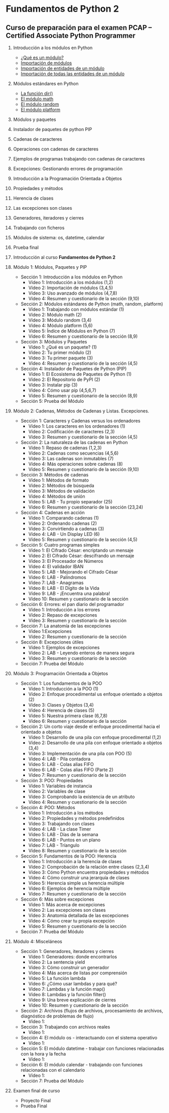 # Fundamentos de Python 2
## Curso de preparación para el examen PCAP – Certified Associate Python Programmer

1. Introducción a los módulos en Python
    * [¿Qué es un módulo?](contenido/seccion01/clase2.md)
    * [Importación de módulos](contenido/seccion01/clase2.md)
    * [Importación de entidades de un módulo](contenido/seccion01/clase3.md)
    * [Importación de todas las entidades de un módulo](contenido/seccion01/clase4.md)
2. Módulos estándares en Python
    * [La función dir()](contenido/seccion02/clase1.md)
    * [El módulo math](contenido/seccion02/clase2.md)
    * [El módulo random](contenido/seccion02/clase3.md)
    * [El módulo platform](contenido/seccion02/clase4.md)



3. Módulos y paquetes
4. Instalador de paquetes de python PIP
5. Cadenas de caracteres 
6. Operaciones con cadenas de caracteres
7. Ejemplos de programas trabajando con cadenas de caracteres
8. Excepciones: Gestionando errores de programación
9. Introducción a la Programación Orientada a Objetos
10. Propiedades y métodos
11. Herencia de clases
12. Las excepciones son clases
13. Generadores, iteradores y cierres
14. Trabajando con ficheros
15. Módulos de sistema: os, datetime, calendar
16. Prueba final


1. Introducción al curso **Fundamentos de Python 2**
2. Módulo 1: Módulos, Paquetes y PIP
    * Sección 1: Introducción a los módulos en Python
        * Vídeo 1: Introducción a los módulos (1,2)
        * Vídeo 2: Importación de módulos (3,4,5)
        * Vídeo 3: Uso avanzado de módulos (4,7,8)
        * Vídeo 4: Resumen y cuestionario de la sección (9,10)
    * Sección 2: Módulos estándares de Python (math, random, platform)
        * Vídeo 1: Trabajando con módulos estándar (1)
        * Vídeo 2: Módulo math (2)
        * Vídeo 3: Módulo random (3,4)
        * Vídeo 4: Módulo platform (5,6)
        * Vídeo 5: Índice de Módulos en Python (7)
        * Vídeo 6: Resumen y cuestionario de la sección (8,9)
    * Sección 3: Módulos y Paquetes
        * Vídeo 1: ¿Qué es un paquete? (1)
        * Vídeo 2: Tu primer módulo (2)
        * Vídeo 3: Tu primer paquete (3)
        * Vídeo 4: Resumen y cuestionario de la sección (4,5)
    * Sección 4: Instalador de Paquetes de Python (PIP)
        * Vídeo 1: El Ecosistema de Paquetes de Python (1)
        * Vídeo 2:  El Repositorio de PyPI (2)
        * Vídeo 3: Instalar pip (3)
        * Vídeo 4: Cómo usar pip (4,5,6,7)
        * Vídeo 5: Resumen y cuestionario de la sección (8,9)
    * Sección 5: Prueba del Módulo  
3. Módulo 2: Cadenas, Métodos de Cadenas y Listas. Excepciones.
    * Sección 1: Caracteres y Cadenas versus los ordenadores
        * Vídeo 1: Los caracteres en los ordenadores (1)
        * Vídeo 2: Codificación de caracteres (2,3)
        * Vídeo 3: Resumen y cuestionario de la sección (4,5)
    * Sección 2: La naturaleza de las cadenas en Python
        * Vídeo 1: Repaso de cadenas (1,2,3)
        * Vídeo 2: Cadenas como secuencias (4,5,6)
        * Vídeo 3: Las cadenas son inmutables (7)
        * Vídeo 4: Más operaciones sobre cadenas (8)
        * Vídeo 5: Resumen y cuestionario de la sección (9,10)
    * Sección 3: Métodos de cadenas
        * Vídeo 1: Métodos de formato 
        * Vídeo 2: Métodos de búsqueda
        * Video 3: Métodos de validación
        * Vídeo 4: Métodos de unión
        * Vídeo 5: LAB - Tu propio separador (25)
        * Vídeo 6: Resumen y cuestionario de la sección (23,24)
    * Sección 4: Cadenas en acción
        * Vídeo 1: Comparando cadenas (1)
        * Vídeo 2: Ordenando cadenas (2)
        * Vídeo 3: Convirtiendo a cadenas (3)
        * Vídeo 4: LAB - Un Display LED (6)
        * Vídeo 5: Resumen y cuestionario de la sección (4,5)
    * Sección 5: Cuatro programas simples
        * Vídeo 1: El Cifrado César: encriptando un mensaje
        * Vídeo 2: El Cifrado César: descifrando un mensaje
        * Vídeo 3: El Procesador de Números
        * Vídeo 4: El validador IBAN
        * Vídeo 5: LAB - Mejorando el Cifrado César
        * Vídeo 6: LAB - Palíndromos
        * Vídeo 7: LAB - Anagramas
        * Vídeo 8: LAB - El Dígito de la Vida
        * Vídeo 9: LAB - ¡Encuentra una palabra!
        * Vídeo 10: Resumen y cuestionario de la sección
    * Sección 6: Errores: el pan diario del programador
        * Vídeo 1: Introducción a  los errores
        * Vídeo 2: Repaso de excepciones
        * Vídeo 3: Resumen y cuestionario de la sección
    * Sección 7: La anatomía de las excepciones
        * Vídeo 1:Excepciones
        * Vídeo 2: Resumen y cuestionario de la sección
    * Sección 8: Excepciones útiles
        * Vídeo 1: Ejemplos de excepciones
        * Vídeo 2:  LAB - Leyendo enteros de manera segura
        * Vídeo 3: Resumen y cuestionario de la sección
    * Sección 7: Prueba del Módulo

4. Módulo 3: Programación Orientada a Objetos
    * Sección 1: Los fundamentos de la POO   
        * Vídeo 1: Introducción a la POO (1)
        * Vídeo 2: Enfoque procedimental us enfoque orientado a objetos (2)
        * Vídeo 3: Clases y Objetos (3,4)
        * Vídeo 4: Herencia de clases (5)
        * Vídeo 5: Nuestra primera clase (6,7,8)
        * Vídeo 6: Resumen y cuestionario de la sección
    * Sección 2: Un corto viaje desde el enfoque procedimental hacia el orientado a objetos
        * Vídeo 1: Desarrollo de una pila con enfoque procedimental (1,2)
        * Vídeo 2: Desarrollo de una pila con enfoque orientado a objetos (3,4)
        * Vídeo 3: Implementación de una pila con POO (5)
        * Vídeo 4: LAB - Pila contadora
        * Vídeo 5: LAB - Colas alias FIFO
        * Vídeo 6: LAB - Colas alias FIFO (Parte 2)
        * Vídeo 7: Resumen y cuestionario de la sección 
    * Sección 3: POO: Propiedades
        * Vídeo 1: Variables de instancia
        * Vídeo 2: Variables de clase
        * Vídeo 3: Comprobando la existencia de un atributo
        * Vídeo 4: Resumen y cuestionario de la sección
    * Sección 4: POO: Métodos
        * Vídeo 1: Introducción a los métodos
        * Vídeo 2: Propiedades y métodos predefinidos
        * Vídeo 3: Trabajando con clases
        * Vídeo 4: LAB - La clase Timer
        * Vídeo 5: LAB - Días de la semana
        * Vídeo 6: LAB - Puntos en un plano
        * Vídeo 7: LAB - Tríangulo
        * Vídeo 8: Resumen y cuestionario de la sección
    * Sección 5: Fundamentos de la POO: Herencia
        * Vídeo 1: Introducción a la herencia de clases
        * Vídeo 2: Comprobación de la relación entre clases (2,3,4)
        * Vídeo 3: Cómo Python encuentra propiedades y métodos
        * Vídeo 4: Cómo construir una jerarquía de clases
        * Vídeo 5: Herencia simple us herencia múltiple
        * Vídeo 6: Ejemplos de herencia múltiple
        * Vídeo 7: Resumen y cuestionario de la sección
    * Sección 6: Más sobre excepciones
        * Vídeo 1: Más acerca de excepciones
        * Vídeo 2: Las excepciones son clases
        * Vídeo 3: Anatomía detallada de las excepciones
        * Vídeo 4: Cómo crear tu propia excepción
        * Vídeo 5: Resumen y cuestionario de la sección
    * Sección 7: Prueba del Módulo

5. Módulo 4: Misceláneos
    * Sección 1: Generadores, iteradores y cierres
        * Vídeo 1: Generadores: donde encontrarlos
        * Vídeo 2: La sentencia yield
        * Vídeo 3: Cómo construir un generador
        * Vídeo 4: Más acerca de listas por comprensión
        * Vídeo 5: La función lambda
        * Vídeo 6: ¿Cómo usar lambdas y para qué?
        * Vídeo 7: Lambdas y la función map()
        * Vídeo 8: Lambdas y la función filter()
        * Vídeo 9: Una breve explicación de cierres
        * Vídeo 10: Resumen y cuestionario de la sección
    * Sección 2: Archivos (flujos de archivos, procesamiento de archivos, diagnóstico de problemas de flujo)
        * Vídeo 1: 
    * Sección 3: Trabajando con archivos reales
        * Vídeo 1: 
    * Sección 4: El módulo os - interactuando con el sistema operativo
        * Vídeo 1:     
    * Sección 5: El módulo datetime - trabajar con funciones relacionadas con la hora y la fecha
        * Vídeo 1: 
    * Sección 6: El módulo calendar - trabajando con funciones relacionadas con el calendario
        * Vídeo 1: 
    * Sección 7: Prueba del Módulo
6. Examen final de curso
    * Proyecto Final
    * Prueba Final
